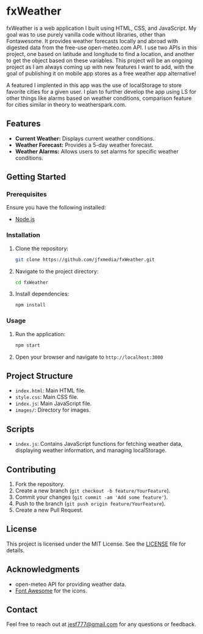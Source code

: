 # fxWeather

fxWeather is a web application I built using HTML, CSS, and JavaScript. My goal was to use purely vanilla code without libraries, other than Fontawesome.
It provides weather forecasts locally and abroad with digested data from the free-use open-meteo.com API.
I use two APIs in this project, one based on latitude and longitude to find a location, and another to get the object based on these variables. This project will be an ongoing project as I am always coming up with new features I want to add, with the goal of publishing it on mobile app stores as a free weather app alternative!

A featured I implented in this app was the use of localStorage to store favorite cities for a given user. I plan to further develop the app using LS for other things like alarms based on weather conditions, comparison feature for cities similar in theory to weatherspark.com.

## Features
- **Current Weather:** Displays current weather conditions.
- **Weather Forecast:** Provides a 5-day weather forecast.
- **Weather Alarms:** Allows users to set alarms for specific weather conditions.

## Getting Started

### Prerequisites
Ensure you have the following installed:
- [Node.js](https://nodejs.org/)

### Installation

1. Clone the repository:
    ```sh
    git clone https://github.com/jfxmedia/fxWeather.git
    ```
2. Navigate to the project directory:
    ```sh
    cd fxWeather
    ```
3. Install dependencies:
    ```sh
    npm install
    ```

### Usage

1. Run the application:
    ```sh
    npm start
    ```
2. Open your browser and navigate to `http://localhost:3000`

## Project Structure
- `index.html`: Main HTML file.
- `style.css`: Main CSS file.
- `index.js`: Main JavaScript file.
- `images/`: Directory for images.

## Scripts
- `index.js`: Contains JavaScript functions for fetching weather data, displaying weather information, and managing localStorage.

## Contributing

1. Fork the repository.
2. Create a new branch (`git checkout -b feature/YourFeature`).
3. Commit your changes (`git commit -am 'Add some feature'`).
4. Push to the branch (`git push origin feature/YourFeature`).
5. Create a new Pull Request.

## License

This project is licensed under the MIT License. See the [LICENSE](LICENSE) file for details.

## Acknowledgments

- open-meteo API for providing weather data.
- [Font Awesome](https://fontawesome.com/) for the icons.

## Contact

Feel free to reach out at [jesf777@gmail.com](mailto:jesf777@gmail.com) for any questions or feedback.

